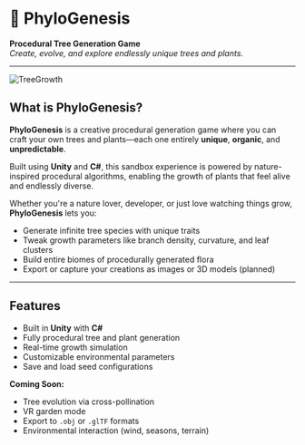 # 🌿 PhyloGenesis

**Procedural Tree Generation Game**  
*Create, evolve, and explore endlessly unique trees and plants.*

---

![TreeGrowth]([https://x.com/i/status/1944680999574520234])

## What is PhyloGenesis?

**PhyloGenesis** is a creative procedural generation game where you can craft your own trees and plants—each one entirely **unique**, **organic**, and **unpredictable**.

Built using **Unity** and **C#**, this sandbox experience is powered by nature-inspired procedural algorithms, enabling the growth of plants that feel alive and endlessly diverse.

Whether you're a nature lover, developer, or just love watching things grow, **PhyloGenesis** lets you:

- Generate infinite tree species with unique traits  
- Tweak growth parameters like branch density, curvature, and leaf clusters  
- Build entire biomes of procedurally generated flora  
- Export or capture your creations as images or 3D models (planned)

---

## Features

- Built in **Unity** with **C#**  
- Fully procedural tree and plant generation  
- Real-time growth simulation  
- Customizable environmental parameters  
- Save and load seed configurations  

**Coming Soon:**
- Tree evolution via cross-pollination
- VR garden mode
- Export to `.obj` or `.glTF` formats
- Environmental interaction (wind, seasons, terrain)

